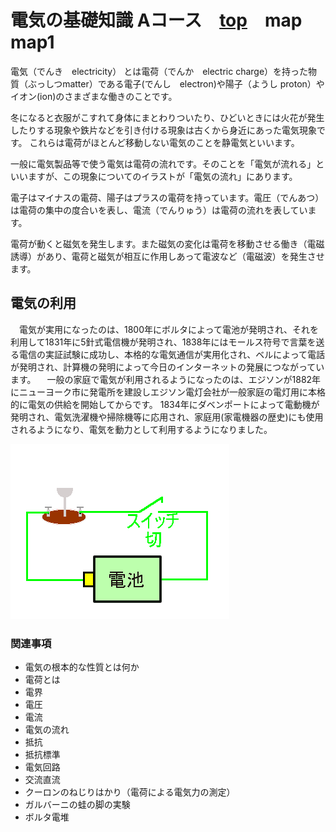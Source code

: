 # 電気の基礎知識 Aコース　[top](./../index.md)　map　map1

電気（でんき　electricity） とは電荷（でんか　electric charge）を持った物質（ぶっしつmatter）である電子(でんし　electron)や陽子（ようし proton）やイオン(ion)のさまざまな働きのことです。

 冬になると衣服がこすれて身体にまとわりついたり、ひどいときには火花が発生したりする現象や鉄片などを引き付ける現象は古くから身近にあった電気現象です。 これらは電荷がほとんど移動しない電気のことを静電気といいます。

一般に電気製品等で使う電気は電荷の流れです。そのことを「電気が流れる」といいますが、この現象についてのイラストが「電気の流れ」にあります。

電子はマイナスの電荷、陽子はプラスの電荷を持っています。電圧（でんあつ）は電荷の集中の度合いを表し、電流（でんりゅう）は電荷の流れを表しています。

電荷が動くと磁気を発生します。また磁気の変化は電荷を移動させる働き（電磁誘導）があり、電荷と磁気が相互に作用しあって電波など（電磁波）を発生させます。

## 電気の利用

　電気が実用になったのは、1800年にボルタによって電池が発明され、それを利用して1831年に5針式電信機が発明され、1838年にはモールス符号で言葉を送る電信の実証試験に成功し、本格的な電気通信が実用化され、ベルによって電話が発明され、計算機の発明によって今日のインターネットの発展につながっています。
　一般の家庭で電気が利用されるようになったのは、エジソンが1882年にニューヨーク市に発電所を建設しエジソン電灯会社が一般家庭の電灯用に本格的に電気の供給を開始してからです。 1834年にダベンポートによって電動機が発明され、電気洗濯機や掃除機等に応用され、家庭用(家電機器の歴史)にも使用されるようになり、電気を動力として利用するようになりました。

![image](./img/elct.gif)

### 関連事項

* 電気の根本的な性質とは何か
* 電荷とは
* 電界
* 電圧
* 電流
* 電気の流れ
* 抵抗
* 抵抗標準
* 電気回路
* 交流直流
* クーロンのねじりはかり（電荷による電気力の測定）
* ガルバーニの蛙の脚の実験
* ボルタ電堆
